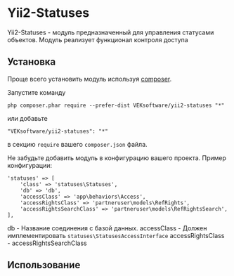 Yii2-Statuses
================================
Yii2-Statuses - модуль предназначенный для управления статусами объектов.
Модуль реализует функционал контроля доступа 

Установка
------------------------------------------------------------
Проще всего установить модуль используя [composer](http://getcomposer.org/download/).

Запустите команду
```
php composer.phar require --prefer-dist VEKsoftware/yii2-statuses "*"
```
или добавьте
```
"VEKsoftware/yii2-statuses": "*"
```
в секцию `require` вашего `composer.json` файла.


Не забудьте добавить модуль в конфигурацию вашего проекта.
Пример конфигурации:
```
'statuses' => [
    'class' => 'statuses\Statuses',
    'db' => 'db',
    'accessClass' => 'app\behaviors\Access',
    'accessRightsClass' => 'partneruser\models\RefRights',
    'accessRightsSearchClass' => 'partneruser\models\RefRightsSearch',
],
```
db - Название соединения с базой данных.
accessClass - Должен имплементировать `statuses\StatusesAccessInterface`
accessRightsClass - 
accessRightsSearchClass

Использование
------------------------------------------------------------
